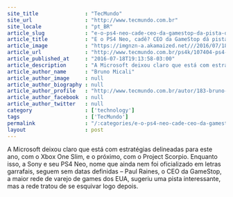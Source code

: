 ```yaml
---
site_title               : "TecMundo"
site_url                 : "http://www.tecmundo.com.br"
site_locale              : "pt_BR"
article_slug             : "e-o-ps4-neo-cade-ceo-da-gamestop-da-pista-da-data-mas-depois-se-esquiva"
article_title            : "E o PS4 Neo, cadê? CEO da GameStop dá pista da data, mas depois se esquiva"
article_image            : "https://imgnzn-a.akamaized.net///2016/07/18/18190348761401-t1200x480.jpg"
article_url              : "http://www.tecmundo.com.br/ps4k/107404-ps4-neo-cade-ceo-gamestop-da-pista-da-data-esquiva.htm"
article_published_at     : "2016-07-18T19:13:58-03:00"
article_description      : "A Microsoft deixou claro que está com estratégias delineadas para este ano, com o Xbox One Slim, e o próximo, com o Project Scorpio. Enquanto isso, a Sony e seu PS4 Neo, nome que ainda nem foi oficializado em letras garrafais, seguem sem datas definidas – Paul Raines, o CEO da GameStop, a maior rede de varejo de games dos EUA, sugeriu uma pista interessante, mas a rede tratou de se esquivar logo depois."
article_author_name      : "Bruno Micali"
article_author_image     : null
article_author_biography : null
article_author_profile   : "http://www.tecmundo.com.br/autor/183-bruno-micali/"
article_author_facebook  : null
article_author_twitter   : null
category                 : ['technology']
tags                     : ['TecMundo']
permalink                : "/:categories/e-o-ps4-neo-cade-ceo-da-gamestop-da-pista-da-data-mas-depois-se-esquiva/"
layout                   : post
---
```


A Microsoft deixou claro que está com estratégias delineadas para este ano, com o Xbox One Slim, e o próximo, com o Project Scorpio. Enquanto isso, a Sony e seu PS4 Neo, nome que ainda nem foi oficializado em letras garrafais, seguem sem datas definidas – Paul Raines, o CEO da GameStop, a maior rede de varejo de games dos EUA, sugeriu uma pista interessante, mas a rede tratou de se esquivar logo depois.
